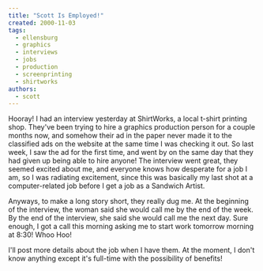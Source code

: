```yaml
---
title: "Scott Is Employed!"
created: 2000-11-03
tags: 
  - ellensburg
  - graphics
  - interviews
  - jobs
  - production
  - screenprinting
  - shirtworks
authors: 
  - scott
---
```


Hooray! I had an interview yesterday at ShirtWorks, a local t-shirt printing shop. They've been trying to hire a graphics production person for a couple months now, and somehow their ad in the paper never made it to the classified ads on the website at the same time I was checking it out. So last week, I saw the ad for the first time, and went by on the same day that they had given up being able to hire anyone! The interview went great, they seemed excited about me, and everyone knows how desperate for a job I am, so I was radiating excitement, since this was basically my last shot at a computer-related job before I get a job as a Sandwich Artist.

Anyways, to make a long story short, they really dug me. At the beginning of the interview, the woman said she would call me by the end of the week. By the end of the interview, she said she would call me the next day. Sure enough, I got a call this morning asking me to start work tomorrow morning at 8:30! Whoo Hoo!

I'll post more details about the job when I have them. At the moment, I don't know anything except it's full-time with the possibility of benefits!
